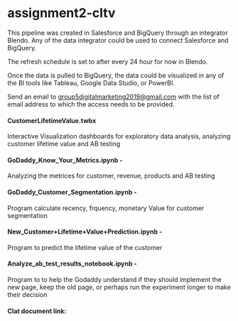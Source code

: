 # assignment2-cltv

This pipeline was created in Salesforce and BigQuery through an integrator Blendo. Any of the data integrator could be used to connect Salesforce and BigQuery.

The refresh schedule is set to after every 24 hour for now in Blendo.

Once the data is pulled to BigQuery, the data could be visualized in any of the BI tools like Tableau, Google Data Studio, or PowerBI.

Send an email to group5digitalmarketing2019@gmail.com with the list of email address to which the access needs to be provided.

#### CustomerLifetimeValue.twbx
Interactive Visualization dashboards for exploratory data analysis, analyzing customer lifetime value and AB testing

#### GoDaddy_Know_Your_Metrics.ipynb - 
Analyzing the metrices for customer, revenue, products and AB testing

#### GoDaddy_Customer_Segmentation.ipynb - 
Program calculate recency, frquency, monetary Value for customer segmentation

#### New_Customer+Lifetime+Value+Prediction.ipynb - 
Program to predict the lifetime value of the customer

#### Analyze_ab_test_results_notebook.ipynb - 
Program to to help the Godaddy understand if they should implement the new page, keep the old page, or perhaps run the experiment longer to make their decision

#### Clat document link:

